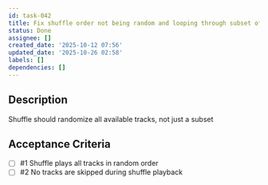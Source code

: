 ```yaml
---
id: task-042
title: Fix shuffle order not being random and looping through subset of tracks
status: Done
assignee: []
created_date: '2025-10-12 07:56'
updated_date: '2025-10-26 02:58'
labels: []
dependencies: []
---
```


## Description

Shuffle should randomize all available tracks, not just a subset

## Acceptance Criteria
<!-- AC:BEGIN -->
- [ ] #1 Shuffle plays all tracks in random order
- [ ] #2 No tracks are skipped during shuffle playback
<!-- AC:END -->
